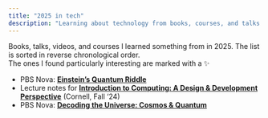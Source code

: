```yaml
---
title: "2025 in tech"
description: "Learning about technology from books, courses, and talks in 2025"
---
```


Books, talks, videos, and courses I learned something from in 2025. The list is sorted in reverse chronological order.\
The ones I found particularly interesting are marked with a ✨

- PBS Nova: [**Einstein’s Quantum Riddle**](https://www.pbs.org/video/einsteins-quantum-riddle-ykvwhm/) <!-- 2/4/2025 -->
- Lecture notes for [**Introduction to Computing: A Design & Development Perspective**](https://www.cs.cornell.edu/courses/cs1110/2024fa/) (Cornell, Fall ‘24) <!-- 2/4/2025 -->
- PBS Nova: [**Decoding the Universe: Cosmos & Quantum**](https://www.pbs.org/wgbh/nova/series/decoding-the-universe/) <!-- 2/3/2025 -->

